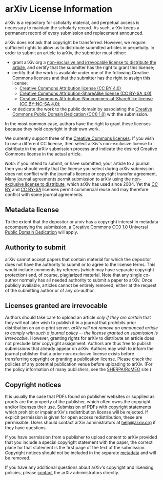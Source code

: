 arXiv License Information
=========================

arXiv is a repository for scholarly material, and perpetual access is
necessary to maintain the scholarly record. As such, arXiv keeps a
permanent record of every submission and replacement announced.

arXiv does not ask that copyright be transferred. However, we require
sufficient rights to allow us to distribute submitted articles in
perpetuity. In order to submit an article to arXiv, the submitter must
either:

-   grant arXiv.org a [non-exclusive and irrevocable license to
    distribute the
    article](http://arxiv.org/licenses/nonexclusive-distrib/1.0/license.html),
    and certify that the submitter has the right to grant this license;
-   certify that the work is available under one of the following
    Creative Commons licenses and that the submitter has the right to assign
    this license:
    -   [Creative Commons Attribution license (CC BY
        4.0)](http://creativecommons.org/licenses/by/4.0/)
    -   [Creative Commons Attribution-ShareAlike license (CC BY-SA
        4.0)](http://creativecommons.org/licenses/by-sa/4.0/)
    -   [Creative Commons Attribution-Noncommercial-ShareAlike license
        (CC BY-NC-SA
        4.0)](http://creativecommons.org/licenses/by-nc-sa/4.0/);
-   or dedicate the work to the public domain by associating the
    [Creative Commons Public Domain Dedication (CC0
    1.0)](http://creativecommons.org/publicdomain/zero/1.0/) with the
    submission.

In the most common case, authors have the right to grant these licenses
because they hold copyright in their own work.

We currently support three of the [Creative Commons
licenses](http://creativecommons.org/licenses/). If you wish to use a different CC license, then select arXiv's non-exclusive license to distribute in the arXiv submission process and indicate the desired Creative Commons license in the actual article.

*Note:* if you intend to submit, or have submitted, your article to a
journal then you should verify that the license you select during arXiv
submission does not conflict with the journal's license or copyright
transfer agreement. Many journal agreements permit submission to arXiv
using the [non-exclusive license to
distribute](http://arxiv.org/licenses/nonexclusive-distrib/1.0/license.html),
which arXiv has used since 2004. Yet the [CC
BY](http://creativecommons.org/licenses/by/4.0/) and [CC
BY-SA](http://creativecommons.org/licenses/by-sa/4.0/) licenses permit
commercial reuse and may therefore conflict with some journal
agreements.

Metadata license
-----------------------------------------

To the extent that the depositor or arxiv has a copyright interest in metadata accompanying the submission, a [Creative Commons CC0 1.0 Universal Public Domain Dedication](https://creativecommons.org/publicdomain/zero/1.0/) will apply.

Authority to submit
-----------------------------------------

arXiv cannot accept papers that contain material for which the depositor
does not have the authority to submit or to agree to the license terms.
This would include comments by referees (which may have separate
copyright protection) and, of course, plagiarized material. Note that
any single co-author normally has all needed authority to submit a paper
to arXiv. Once publicly available, articles cannot be entirely removed,
either at the request of the submitting author or of any co-author.


Licenses granted are irrevocable
--------------------------------

Authors should take care to upload an article *only if they are certain*
that they will not later wish to publish it in a journal that prohibits
prior distribution on an e-print server. *arXiv will not remove an
announced article to comply with such a journal policy -- the license
granted on submission is irrevocable.* However, granting rights for
arXiv to distribute an article does not preclude later copyright
assignment. Authors are thus free to publish submissions that already
appear on arXiv. Authors may wish to inform the journal publisher that a
prior non-exclusive license exists before transferring copyright or
granting a publication license. Please check the policies of any
potential publication venue before uploading to arXiv. (For the policy
information of many publishers, see the
[SHERPA/RoMEO](http://www.sherpa.ac.uk/romeo.php) site.)

Copyright notices
-----------------

It is usually the case that PDFs found on publisher websites or supplied
as proofs are the property of the publisher, which often owns the
copyright and/or licenses their use. Submission of PDFs with copyright
statements which prohibit or impair arXiv's redistribution
license will be rejected. If explicit permission is
given for open access redistribution, these are permissible.
Users should contact arXiv administrators at help@arxiv.org if they have questions.

If you have permission from a publisher to upload content to arXiv
provided that you include a special copyright statement with the paper,
the correct place for that statement is the first page of the text of
the submission. Copyright notices should not be included in the separate
[metadata](/help/prep.md#comments) and will be removed.

If you have any additional questions about arXiv's copyright and
licensing policies, please [contact](/help/contact.md) the
arXiv administrators directly.
